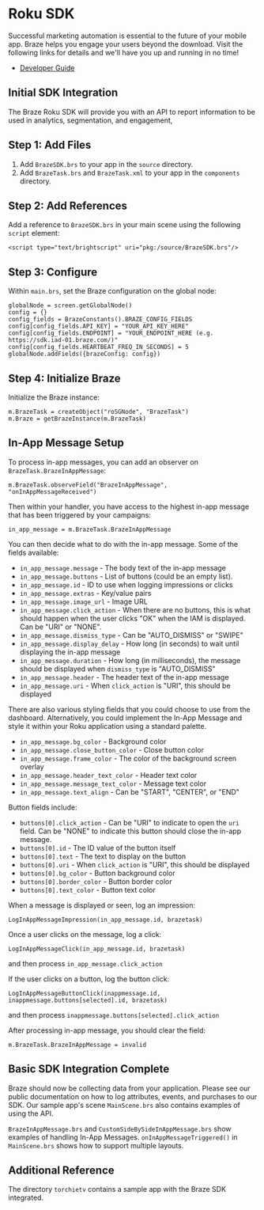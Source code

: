 # Roku SDK

Successful marketing automation is essential to the future of your mobile app. Braze helps you engage your users beyond the download. Visit the following links for details and we'll have you up and running in no time!

- [Developer Guide](https://www.braze.com/docs/developer_guide/home/ "Braze Developer Guide")

## Initial SDK Integration

The Braze Roku SDK will provide you with an API to report information to be used in analytics, segmentation, and engagement,

## Step 1: Add Files

1. Add `BrazeSDK.brs` to your app in the `source` directory.
2. Add `BrazeTask.brs` and `BrazeTask.xml` to your app in the `components` directory.

## Step 2: Add References

Add a reference to `BrazeSDK.brs` in your main scene using the following `script` element:

```
<script type="text/brightscript" uri="pkg:/source/BrazeSDK.brs"/>
```

## Step 3: Configure

Within `main.brs`, set the Braze configuration on the global node:

```
globalNode = screen.getGlobalNode()
config = {}
config_fields = BrazeConstants().BRAZE_CONFIG_FIELDS
config[config_fields.API_KEY] = "YOUR_API_KEY_HERE"
config[config_fields.ENDPOINT] = "YOUR_ENDPOINT_HERE (e.g. https://sdk.iad-01.braze.com/)"
config[config_fields.HEARTBEAT_FREQ_IN_SECONDS] = 5
globalNode.addFields({brazeConfig: config})
```

## Step 4: Initialize Braze

Initialize the Braze instance:

```
m.BrazeTask = createObject("roSGNode", "BrazeTask")
m.Braze = getBrazeInstance(m.BrazeTask)
```

## In-App Message Setup

To process in-app messages, you can add an observer on `BrazeTask.BrazeInAppMessage`:

```
m.BrazeTask.observeField("BrazeInAppMessage", "onInAppMessageReceived")
```

Then within your handler, you have access to the highest in-app message that has been triggered by your campaigns:

```
in_app_message = m.BrazeTask.BrazeInAppMessage
```

You can then decide what to do with the in-app message. Some of the fields available:

- `in_app_message.message` - The body text of the in-app message
- `in_app_message.buttons` - List of buttons (could be an empty list).
- `in_app_message.id` - ID to use when logging impressions or clicks
- `in_app_message.extras` - Key/value pairs
- `in_app_message.image_url` - Image URL
- `in_app_message.click_action` - When there are no buttons, this is what should happen when the user clicks "OK" when the IAM is displayed. Can be "URI" or "NONE".
- `in_app_message.dismiss_type` - Can be "AUTO_DISMISS" or "SWIPE"
- `in_app_message.display_delay` - How long (in seconds) to wait until displaying the in-app message
- `in_app_message.duration` - How long (in milliseconds), the message should be displayed when `dismiss_type` is "AUTO_DISMISS"
- `in_app_message.header` - The header text of the in-app message
- `in_app_message.uri` - When `click_action` is "URI", this should be displayed

There are also various styling fields that you could choose to use from the dashboard.  Alternatively, you could implement the In-App Message and style it within your Roku application using a standard palette.
- `in_app_message.bg_color` - Background color
- `in_app_message.close_button_color` - Close button color
- `in_app_message.frame_color` - The color of the background screen overlay
- `in_app_message.header_text_color` - Header text color
- `in_app_message.message_text_color` - Message text color
- `in_app_message.text_align` - Can be "START", "CENTER", or "END"

Button fields include:
- `buttons[0].click_action` - Can be "URI" to indicate to open the `uri` field.  Can be "NONE" to indicate this button should close the in-app message.
- `buttons[0].id` - The ID value of the button itself
- `buttons[0].text` - The text to display on the button
- `buttons[0].uri` - When `click_action` is "URI", this should be displayed
- `buttons[0].bg_color` - Button background color
- `buttons[0].border_color` - Button border color
- `buttons[0].text_color` - Button text color

When a message is displayed or seen, log an impression:

```
LogInAppMessageImpression(in_app_message.id, brazetask)
```

Once a user clicks on the message, log a click:
```
LogInAppMessageClick(in_app_message.id, brazetask)
```
and then process `in_app_message.click_action`

If the user clicks on a button, log the button click:

```
LogInAppMessageButtonClick(inappmessage.id, inappmessage.buttons[selected].id, brazetask)
```
and then process `inappmessage.buttons[selected].click_action`

After processing in-app message, you should clear the field:

```
m.BrazeTask.BrazeInAppMessage = invalid
```

## Basic SDK Integration Complete

Braze should now be collecting data from your application. Please see our public documentation on how to log attributes, events, and purchases to our SDK. Our sample app's scene `MainScene.brs` also contains examples of using the API.

`BrazeInAppMessage.brs` and `CustomSideBySideInAppMessage.brs` show examples of handling In-App Messages. `onInAppMessageTriggered()` in `MainScene.brs` shows how to support multiple layouts.

## Additional Reference

The directory `torchietv` contains a sample app with the Braze SDK integrated.
